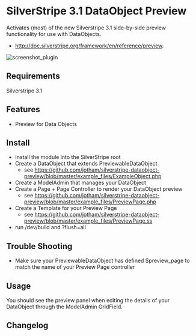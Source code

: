 # SilverStripe 3.1 DataObject Preview

Activates (most) of the new Silverstripe 3.1 side-by-side preview functionality for use with DataObjects. 

- http://doc.silverstripe.org/framework/en/reference/preview.

![screenshot_plugin](https://cloud.githubusercontent.com/assets/247139/4880595/5eb2c5ac-633d-11e4-86c0-c207d85f7be9.jpg)

## Requirements

Silverstripe 3.1

## Features

- Preview for Data Objects

## Install

- Install the module into the SilverStripe root
- Create a DataObject that extends PreviewableDataObject
  - see https://github.com/jotham/silverstripe-dataobject-preview/blob/master/example_files/ExampleObject.php
- Create a ModelAdmin that manages your DataObject
- Create a Page + Page Controller to render your DataObject preview
  - see https://github.com/jotham/silverstripe-dataobject-preview/blob/master/example_files/PreviewPage.php
- Create a Template for your Preview Page
  - see https://github.com/jotham/silverstripe-dataobject-preview/blob/master/example_files/PreviewPage.ss
- run /dev/build and ?flush=all

## Trouble Shooting

- Make sure your PreviewableDataObject has defined $preview_page to match the name of your Preview Page controller

## Usage

You should see the preview panel when editing the details of your DataObject through the ModelAdmin GridField.

## Changelog

